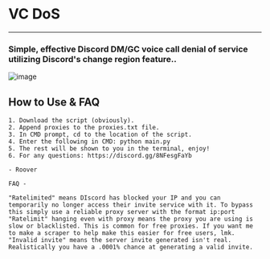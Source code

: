 # VC DoS
** **

### Simple, effective Discord DM/GC voice call denial of service utilizing Discord's change region feature..

![image](https://user-images.githubusercontent.com/93544398/167642838-134b1ae6-83fb-4296-99dd-ccbb41e53c5e.png)

## How to Use & FAQ

```
1. Download the script (obviously).
2. Append proxies to the proxies.txt file.
3. In CMD prompt, cd to the location of the script.
4. Enter the following in CMD: python main.py
5. The rest will be shown to you in the terminal, enjoy!
6. For any questions: https://discord.gg/8NFesgFaYb

- Roover

FAQ - 

"Ratelimited" means DIscord has blocked your IP and you can temporarily no longer access their invite service with it. To bypass this simply use a reliable proxy server with the format ip:port 
"Ratelimit" hanging even with proxy means the proxy you are using is slow or blacklisted. This is common for free proxies. If you want me to make a scraper to help make this easier for free users, lmk.
"Invalid invite" means the server invite generated isn't real. Realistically you have a .0001% chance at generating a valid invite.
```
